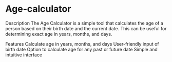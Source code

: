 # Age-calculator
Description
The Age Calculator is a simple tool that calculates the age of a person based on their birth date and the current date. This can be useful for determining exact age in years, months, and days.

Features
Calculate age in years, months, and days
User-friendly input of birth date
Option to calculate age for any past or future date
Simple and intuitive interface
